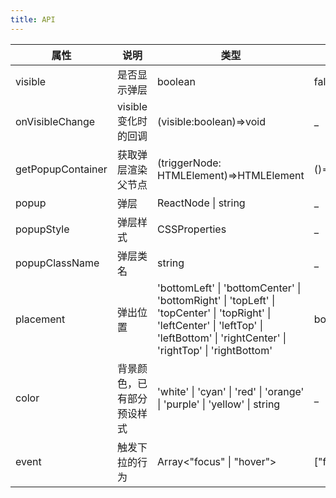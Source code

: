 ```yaml
---    
title: API
---
```


| 属性 | 说明 | 类型 | 默认值 | 
| --- | ------- | --- | --- | 
| visible | 是否显示弹层 | boolean | false |
| onVisibleChange | visible变化时的回调 | (visible:boolean)=>void | _ |
| getPopupContainer | 获取弹层渲染父节点 | (triggerNode: HTMLElement)=>HTMLElement | ()=>document.body |
| popup | 弹层 | ReactNode \| string | _ |
| popupStyle | 弹层样式 | CSSProperties | _ |
| popupClassName | 弹层类名 | string | _ |
| placement | 弹出位置 | 'bottomLeft' \| 'bottomCenter' \| 'bottomRight' \| 'topLeft' \| 'topCenter' \| 'topRight' \| 'leftCenter' \| 'leftTop' \| 'leftBottom' \| 'rightCenter' \| 'rightTop' \| 'rightBottom' | bottomLeft |
| color | 背景颜色，已有部分预设样式 | 'white' \| 'cyan' \| 'red' \| 'orange' \| 'purple' \| 'yellow' \| string |  _  |
| event | 触发下拉的行为 | Array<"focus" \| "hover"> | \["focus"\] |
